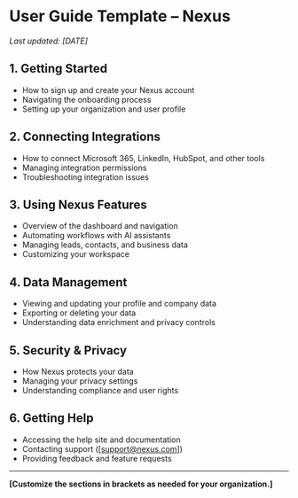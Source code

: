 # User Guide Template – Nexus

_Last updated: [DATE]_

## 1. Getting Started
- How to sign up and create your Nexus account
- Navigating the onboarding process
- Setting up your organization and user profile

## 2. Connecting Integrations
- How to connect Microsoft 365, LinkedIn, HubSpot, and other tools
- Managing integration permissions
- Troubleshooting integration issues

## 3. Using Nexus Features
- Overview of the dashboard and navigation
- Automating workflows with AI assistants
- Managing leads, contacts, and business data
- Customizing your workspace

## 4. Data Management
- Viewing and updating your profile and company data
- Exporting or deleting your data
- Understanding data enrichment and privacy controls

## 5. Security & Privacy
- How Nexus protects your data
- Managing your privacy settings
- Understanding compliance and user rights

## 6. Getting Help
- Accessing the help site and documentation
- Contacting support ([support@nexus.com])
- Providing feedback and feature requests

---
**[Customize the sections in brackets as needed for your organization.]** 
